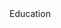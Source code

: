 <div class="home-spacer" />
<div class="home-title"> Education </div>


<Experience
    title="MSc in Computer Science"
    company="Università della Svizzera Italiana (USI) 🇨🇭"
    companyUrl="https://www.usi.ch"
    companyLogo="logo/usi.jpg"
    from="09-2021"
    to="07-2022"
    detailedPage='education/usi'
    :tree="[
        {
            name:'Final grade: <b>9.9/10</b> 🎓 Summa cum laude '
        },
        {
            name: 'Master Thesis: SYN - Sensorial Software Evolution Comprehension',
            icons: ['react', 'java', 'graphql', 'docker'],
        },
        {
            name: 'Specialization in Software Development'
        }
    ]"
    />

<Experience
    title="MSc in Computer Science"
    company="Università di Milano Bicocca (Unimib) 🇮🇹"
    companyUrl="https://www.unimib.it/"
    companyLogo="logo/unimib.png"
    from="10-2020"
    to="07-2022"
    detailedPage='/education/msc-unimib'
    :tree="[
        {
            name:'Final grade: <b>110L/110</b> 🎓 Summa cum laude '
        },
        {
            name:'Average exam grade: 30/30'
        },
        {
            name: 'Doubledegree scholarship with USI'
        }
    ]"
    />

<Experience
    title="BSc in Computer Science"
    company="Università di Milano Bicocca (Unimib) 🇮🇹"
    companyUrl="https://www.unimib.it/"
    companyLogo="logo/unimib.png"
    from="09-2017"
    to="10-2020"
    detailedPage='/education/bsc-unimib'
    :tree="[
        {
            name:'Final grade: <b>110L/110</b> 🎓 Summa cum laude '
        },
        {
            name:'Average exam grade: 29/30'
        },
        {
            name: 'Thesis: Automatic computation of architectural smells cost solving.',
            icons: ['java', 'knime'],
        }
    ]"
    />

<Experience
    title="Diploma in Business Information Systems Expert"
    company="Commercial Technical Institute of Ragusa 🇮🇹"
    from="09-2012"
    to="07-2017"
    detailedPage='/education/diploma'
    :tree="[
        {
            name:'Final grade: 92/100'
        },
        {
            name:'Thesis: BilancioEA - A tool to automatically elaborate income statement and balance sheet'
        }
    ]"
    />